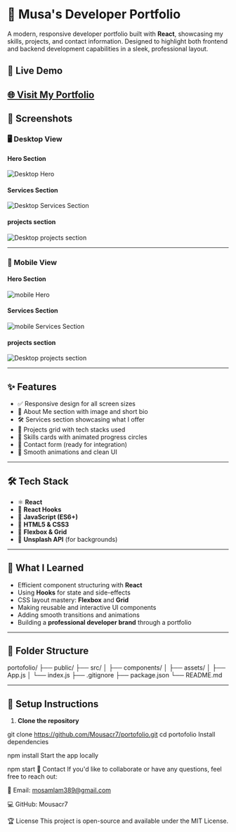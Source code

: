 # 💼 Musa's Developer Portfolio

A modern, responsive developer portfolio built with **React**, showcasing my skills, projects, and contact information. Designed to highlight both frontend and backend development capabilities in a sleek, professional layout.

## 🚀 Live Demo

[🌐 Visit My Portfolio](https://your-deployed-site-link)  
---

## 📸 Screenshots

### 🖥️ Desktop View

#### Hero Section
![Desktop Hero](./screen-shots/hero-section.jpeg)

#### Services Section
![Desktop Services Section](./screen-shots/services.jpeg)

#### projects section
![Desktop projects section](./screen-shots/projects.jpeg)

---

### 📱 Mobile View
#### Hero Section
![mobile Hero](./screen-shots/phone-hero.jpeg)

#### Services Section
![mobile Services Section](./screen-shots/phone-servce.jpeg)

#### projects section
![Desktop projects section](./screen-shots/projects-phone.jpeg)

---

## ✨ Features

- ✅ Responsive design for all screen sizes
- 🙋 About Me section with image and short bio
- 🛠️ Services section showcasing what I offer
- 📁 Projects grid with tech stacks used
- 🧠 Skills cards with animated progress circles
- 📨 Contact form (ready for integration)
- 💫 Smooth animations and clean UI

---

## 🛠️ Tech Stack

- ⚛️ **React**
- 🔁 **React Hooks**
- 🧠 **JavaScript (ES6+)**
- 🧱 **HTML5 & CSS3**
- 🧩 **Flexbox & Grid**
- 🌄 **Unsplash API** (for backgrounds)

---

## 🧠 What I Learned

- Efficient component structuring with **React**
- Using **Hooks** for state and side-effects
- CSS layout mastery: **Flexbox** and **Grid**
- Making reusable and interactive UI components
- Adding smooth transitions and animations
- Building a **professional developer brand** through a portfolio

---

## 📂 Folder Structure

portofolio/
├── public/
├── src/
│ ├── components/
│ ├── assets/
│ ├── App.js
│ └── index.js
├── .gitignore
├── package.json
└── README.md


---

## 📝 Setup Instructions

1. **Clone the repository**

git clone https://github.com/Mousacr7/portofolio.git
cd portofolio
Install dependencies


npm install
Start the app locally


npm start
📧 Contact
If you'd like to collaborate or have any questions, feel free to reach out:

📩 Email: mosamlam389@gmail.com

💻 GitHub: Mousacr7

🏆 License
This project is open-source and available under the MIT License.
